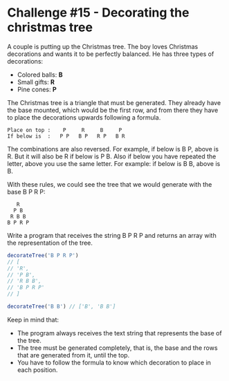 # Challenge #15 - Decorating the christmas tree

A couple is putting up the Christmas tree. The boy loves Christmas decorations and wants it to be perfectly balanced. He has three types of decorations:

- Colored balls: **B**
- Small gifts: **R**
- Pine cones: **P**

The Christmas tree is a triangle that must be generated. They already have the base mounted, which would be the first row, and from there they have to place the decorations upwards following a formula.

```
Place on top :    P     R     B     P
If below is  :   P P   B P   R P   B R
```

The combinations are also reversed. For example, if below is B P, above is R. But it will also be R if below is P B. Also if below you have repeated the letter, above you use the same letter. For example: if below is B B, above is B.

With these rules, we could see the tree that we would generate with the base B P R P:

```
   R
  P B
 R B B
B P R P
```

Write a program that receives the string B P R P and returns an array with the representation of the tree.

```javascript
decorateTree('B P R P')
// [
// 'R',
// 'P B',
// 'R B B',
// 'B P R P'
// ]

decorateTree('B B') // ['B', 'B B']
```

Keep in mind that:

- The program always receives the text string that represents the base of the tree.
- The tree must be generated completely, that is, the base and the rows that are generated from it, until the top.
- You have to follow the formula to know which decoration to place in each position.